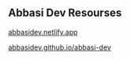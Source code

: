## Abbasi Dev Resourses
[abbasidev.netlify.app](https://abbasidev.netlify.app/)

[abbasidev.github.io/abbasi-dev](https://abbasidev.github.io/abbasi-dev/)
